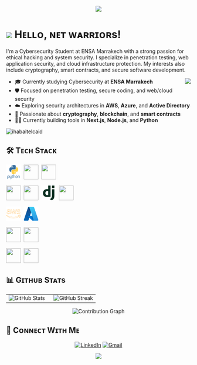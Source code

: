 <!--Header-->
<p align="center">
  <img src="https://capsule-render.vercel.app/api?type=waving&color=gradient&customColorList=12&height=180&section=header&text=Ihab%20Ait%20El%20Caid&fontSize=60&fontAlignY=35&desc=Cybersecurity%20|%20Penetration%20Testing%20|%20Web%20&%20Cloud%20Security&descSize=20&descAlignY=55&animation=twinkling"/>
</p>

# <img src="https://emojis.slackmojis.com/emojis/images/1531849430/4246/blob-sunglasses.gif?1531849430" width="30"/> Hᴇʟʟᴏ, ɴᴇᴛ ᴡᴀʀʀɪᴏʀs!

<p align="left">I'm a Cybersecurity Student at ENSA Marrakech with a strong passion for ethical hacking and system security. I specialize in penetration testing, web application security, and cloud infrastructure protection. My interests also include cryptography, smart contracts, and secure software development.</p>

<div align="center">
  <img align="right" src="https://github.com/mirsazzathossain/mirsazzathossain/blob/master/gifs/octocat-anime.gif" />
</div>

- 🎓 Currently studying Cybersecurity at **ENSA Marrakech**
- 🛡️ Focused on penetration testing, secure coding, and web/cloud security
- ☁️ Exploring security architectures in **AWS**, **Azure**, and **Active Directory**
- 🔐 Passionate about **cryptography**, **blockchain**, and **smart contracts**
- 👨‍💻 Currently building tools in **Next.js**, **Node.js**, and **Python**

<!--Profile views-->
<p align="left">
  <img src="https://komarev.com/ghpvc/?username=ihabaitelcaid&label=Profile%20views&color=770677&style=for-the-badge&logo=star" alt="ihabaitelcaid" />
</p>

## 🛠️ Tᴇᴄʜ Sᴛᴀᴄᴋ

<div>
  <!-- Programming & Scripting -->
  <img src="https://github.com/devicons/devicon/blob/master/icons/python/python-original-wordmark.svg" width="40" height="40"/>&nbsp;
  <img src="https://cdn.jsdelivr.net/gh/devicons/devicon/icons/javascript/javascript-original.svg" width="40" height="40"/>&nbsp;
  <img src="https://cdn.jsdelivr.net/gh/devicons/devicon/icons/bash/bash-original.svg" width="40" height="40"/>&nbsp;

  <!-- Frameworks & Web -->
  <img src="https://cdn.jsdelivr.net/gh/devicons/devicon/icons/nextjs/nextjs-original.svg" width="40" height="40"/>&nbsp;
  <img src="https://cdn.jsdelivr.net/gh/devicons/devicon/icons/nodejs/nodejs-original.svg" width="40" height="40"/>&nbsp;
  <img src="https://github.com/devicons/devicon/blob/master/icons/django/django-plain.svg" width="40" height="40"/>&nbsp;
  <img src="https://cdn.jsdelivr.net/gh/devicons/devicon/icons/flask/flask-original.svg" width="40" height="40"/>&nbsp;

  <!-- Cloud & Infra -->
  <img src="https://github.com/devicons/devicon/blob/master/icons/amazonwebservices/amazonwebservices-line-wordmark.svg" width="40" height="40"/>&nbsp;
  <img src="https://github.com/devicons/devicon/blob/master/icons/azure/azure-original.svg" width="40" height="40"/>&nbsp;

  <!-- Security -->
  <img src="https://img.icons8.com/color/48/000000/lock-2.png" width="40" height="40"/>&nbsp;
  <img src="https://cdn-icons-png.flaticon.com/512/5968/5968705.png" width="40" height="40"/>&nbsp;

  <!-- Blockchain -->
  <img src="https://cdn.iconscout.com/icon/free/png-256/ethereum-2752194-2285011.png" width="40" height="40"/>&nbsp;
  <img src="https://cryptologos.cc/logos/solidity-sol-logo.png" width="40" height="40"/>&nbsp;

</div>

## 📊 Gɪᴛʜᴜʙ Sᴛᴀᴛs

<table width="100%">
<tr>
<td width="50%">
<img src="https://github-readme-stats.vercel.app/api?username=ihabaitelcaid&show_icons=true&theme=tokyonight&bg_color=0,000000,441350&title_color=c56a90&text_color=ffffff&hide_border=true" alt="GitHub Stats" />
</td>
<td width="50%">
<img src="https://github-readme-streak-stats.herokuapp.com?user=ihabaitelcaid&theme=tokyonight&background=0,000000,441350&ring=c56a90&fire=ffeb95&currStreakNum=ffffff&hide_border=true" alt="GitHub Streak" />
</td>
</tr>
</table>

<div align="center">
<img src="https://github-readme-activity-graph.vercel.app/graph?username=ihabaitelcaid&bg_color=0,000000,441350&color=ffffff&line=c56a90&point=ffeb95&area=true&hide_border=true" alt="Contribution Graph" />
</div>

## 🤝 Cᴏɴɴᴇᴄᴛ Wɪᴛʜ Mᴇ

<div align="center">

[![LinkedIn](https://img.shields.io/badge/LinkedIn-0077B5?style=for-the-badge&logo=linkedin&logoColor=white)](https://www.linkedin.com/in/ihabaitelcaid/)
[![Gmail](https://img.shields.io/badge/Gmail-D14836?style=for-the-badge&logo=gmail&logoColor=white)](mailto:ihabaitelcaid@gmail.com)

</div>

<!--Footer-->
<p align="center">
  <img src="https://capsule-render.vercel.app/api?type=waving&color=gradient&customColorList=12&height=100&section=footer"/>
</p>
